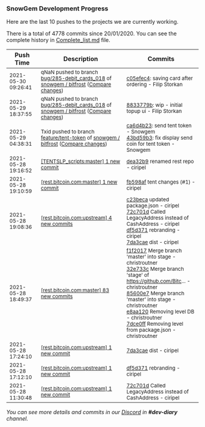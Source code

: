 
### SnowGem Development Progress

Here are the last 10 pushes to the projects we are currently working.

There is a total of 4778 commits since 20/01/2020. You can see the complete history in
 [Complete_list.md](Complete_list.md) file.

| Push Time | Description | Commits |
| --- | --- | --- |
| <sub>2021-05-30 09:26:41</sub> | <sub>qNaN pushed to branch [bug/285\-debit\_cards\_018](https://gitlab.com/snowgem/bitfrost/commits/bug/285-debit_cards_018) of [snowgem / bitfrost](https://gitlab.com/snowgem/bitfrost) ([Compare changes](https://gitlab.com/snowgem/bitfrost/compare/8833779b5e95834f08e5320fc8555ffadcff1f2d...c05efec40d2a13682ade5a379dfc876deadeead8))</sub> | <sub>[c05efec4](https://gitlab.com/snowgem/bitfrost/-/commit/c05efec40d2a13682ade5a379dfc876deadeead8): saving card after ordering - Filip Storkan</sub> |
| <sub>2021-05-29 18:37:55</sub> | <sub>qNaN pushed to branch [bug/285\-debit\_cards\_018](https://gitlab.com/snowgem/bitfrost/commits/bug/285-debit_cards_018) of [snowgem / bitfrost](https://gitlab.com/snowgem/bitfrost) ([Compare changes](https://gitlab.com/snowgem/bitfrost/compare/c0ebc2a0b9b03158c16d03c04fe91cad6693cc39...8833779b5e95834f08e5320fc8555ffadcff1f2d))</sub> | <sub>[8833779b](https://gitlab.com/snowgem/bitfrost/-/commit/8833779b5e95834f08e5320fc8555ffadcff1f2d): wip - initial topup ui - Filip Storkan</sub> |
| <sub>2021-05-29 04:38:31</sub> | <sub>Txid pushed to branch [feature/tent\-token](https://gitlab.com/snowgem/bitfrost/commits/feature/tent-token) of [snowgem / bitfrost](https://gitlab.com/snowgem/bitfrost) ([Compare changes](https://gitlab.com/snowgem/bitfrost/compare/05044e89ba6bbaee9a73b14f5c775a95ffd4afe4...43bd59b399e17ec4899132e1eac31b0f896a2d7f))</sub> | <sub>[ca6d4b23](https://gitlab.com/snowgem/bitfrost/-/commit/ca6d4b23f000fbeb637631bf05e9de5b1f8937ee): send tent token - Snowgem<br>[43bd59b3](https://gitlab.com/snowgem/bitfrost/-/commit/43bd59b399e17ec4899132e1eac31b0f896a2d7f): fix display send coin for tent token - Snowgem</sub> |
| <sub>2021-05-28 19:16:52</sub> | <sub>[[TENTSLP_scripts:master] 1 new commit](https://github.com/ciripel/TENTSLP_scripts/commit/dea32b939080c9334e2f55e548531693a3b61079)</sub> | <sub>[dea32b9](https://github.com/ciripel/TENTSLP_scripts/commit/dea32b939080c9334e2f55e548531693a3b61079) renamed rest repo - ciripel</sub> |
| <sub>2021-05-28 19:10:59</sub> | <sub>[[rest.bitcoin.com:master] 1 new commit](https://github.com/TENTSLP/rest.bitcoin.com/commit/fb598afa7887e8f9e49ae97e11dde3500fb526c6)</sub> | <sub>[fb598af](https://github.com/TENTSLP/rest.bitcoin.com/commit/fb598afa7887e8f9e49ae97e11dde3500fb526c6) tent changes (#1) - ciripel</sub> |
| <sub>2021-05-28 19:08:36</sub> | <sub>[[rest.bitcoin.com:upstream] 4 new commits](https://github.com/TENTSLP/rest.bitcoin.com/compare/c23becabc707^...7da3caec28a2)</sub> | <sub>[c23beca](https://github.com/TENTSLP/rest.bitcoin.com/commit/c23becabc7071b1ac34804720e9d510b1816cb74) updated package.json - ciripel<br>[72c701d](https://github.com/TENTSLP/rest.bitcoin.com/commit/72c701da0af7a57685d667a1fa30f583f26e1980) Called LegacyAddress instead of CashAddress - ciripel<br>[df5d371](https://github.com/TENTSLP/rest.bitcoin.com/commit/df5d371063a17814609085da02f728b498bf8aa5) rebranding - ciripel<br>[7da3cae](https://github.com/TENTSLP/rest.bitcoin.com/commit/7da3caec28a20b974bf155b0f9ed33e0b9772f22) dist - ciripel</sub> |
| <sub>2021-05-28 18:49:37</sub> | <sub>[[rest.bitcoin.com:master] 83 new commits](https://github.com/TENTSLP/rest.bitcoin.com/compare/c4961f2e8618...aae46eb28486)</sub> | <sub>[f1f2017](https://github.com/TENTSLP/rest.bitcoin.com/commit/f1f2017744fa3756572944a348ea1d9536958719) Merge branch 'master' into stage - christroutner<br>[32e733c](https://github.com/TENTSLP/rest.bitcoin.com/commit/32e733c810420ff0569c91411b64f8a80deb396f) Merge branch 'stage' of https://github.com/Bitc... - christroutner<br>[85600e7](https://github.com/TENTSLP/rest.bitcoin.com/commit/85600e7816d0a6a823f97cc8e57462578f2e50ee) Merge branch 'master' into stage - christroutner<br>[e8aa120](https://github.com/TENTSLP/rest.bitcoin.com/commit/e8aa12064dd4d378b5144a557988f576fd33286e) Removing level DB - christroutner<br>[7dce0ff](https://github.com/TENTSLP/rest.bitcoin.com/commit/7dce0ff1749da8c2539f9116fdea5de3e5ef3465) Removing level from package.json - christroutner</sub> |
| <sub>2021-05-28 17:24:10</sub> | <sub>[[rest.bitcoin.com:upstream] 1 new commit](https://github.com/TENTSLP/rest.bitcoin.com/commit/7da3caec28a20b974bf155b0f9ed33e0b9772f22)</sub> | <sub>[7da3cae](https://github.com/TENTSLP/rest.bitcoin.com/commit/7da3caec28a20b974bf155b0f9ed33e0b9772f22) dist - ciripel</sub> |
| <sub>2021-05-28 17:12:10</sub> | <sub>[[rest.bitcoin.com:upstream] 1 new commit](https://github.com/TENTSLP/rest.bitcoin.com/commit/df5d371063a17814609085da02f728b498bf8aa5)</sub> | <sub>[df5d371](https://github.com/TENTSLP/rest.bitcoin.com/commit/df5d371063a17814609085da02f728b498bf8aa5) rebranding - ciripel</sub> |
| <sub>2021-05-28 11:30:48</sub> | <sub>[[rest.bitcoin.com:upstream] 1 new commit](https://github.com/TENTSLP/rest.bitcoin.com/commit/72c701da0af7a57685d667a1fa30f583f26e1980)</sub> | <sub>[72c701d](https://github.com/TENTSLP/rest.bitcoin.com/commit/72c701da0af7a57685d667a1fa30f583f26e1980) Called LegacyAddress instead of CashAddress - ciripel</sub> |

_You can see more details and commits in our [Discord](https://discord.gg/zumGnbg) in **#dev-diary** channel._
